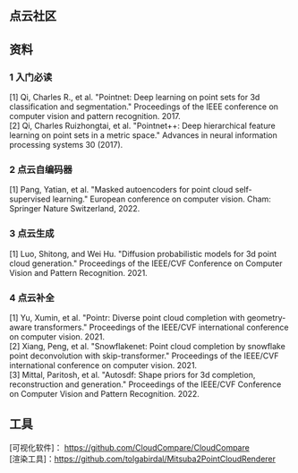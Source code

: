 ## 点云社区
## 资料
### 1 入门必读
[1] Qi, Charles R., et al. "Pointnet: Deep learning on point sets for 3d classification and segmentation." Proceedings of the IEEE conference on computer vision and pattern recognition. 2017.  
[2] Qi, Charles Ruizhongtai, et al. "Pointnet++: Deep hierarchical feature learning on point sets in a metric space." Advances in neural information processing systems 30 (2017).

### 2 点云自编码器
[1] Pang, Yatian, et al. "Masked autoencoders for point cloud self-supervised learning." European conference on computer vision. Cham: Springer Nature Switzerland, 2022.  

### 3 点云生成
[1] Luo, Shitong, and Wei Hu. "Diffusion probabilistic models for 3d point cloud generation." Proceedings of the IEEE/CVF Conference on Computer Vision and Pattern Recognition. 2021.  


### 4 点云补全
[1] Yu, Xumin, et al. "Pointr: Diverse point cloud completion with geometry-aware transformers." Proceedings of the IEEE/CVF international conference on computer vision. 2021.  
[2] Xiang, Peng, et al. "Snowflakenet: Point cloud completion by snowflake point deconvolution with skip-transformer." Proceedings of the IEEE/CVF international conference on computer vision. 2021.  
[3] Mittal, Paritosh, et al. "Autosdf: Shape priors for 3d completion, reconstruction and generation." Proceedings of the IEEE/CVF Conference on Computer Vision and Pattern Recognition. 2022.  


## 工具
[可视化软件]： https://github.com/CloudCompare/CloudCompare  
[渲染工具]：https://github.com/tolgabirdal/Mitsuba2PointCloudRenderer
